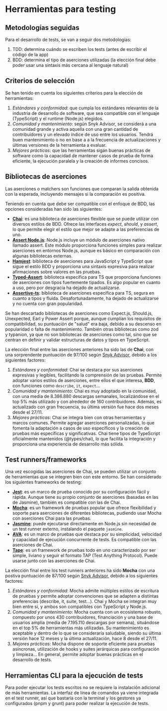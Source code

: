 # Herramientas para testing

## Metodologías seguidas

Para el desarrollo de tests, se van a seguir dos metodologías:

1. TDD: determina cuándo se escriben los tests (antes de escribir el código de la app)
2. BDD: determina el tipo de aserciones utilizadas (la elección final debe poder usar una
sintaxis más cercana al lenguaje natural)

## Criterios de selección

Se han tenido en cuenta los siguientes criterios para la elección de herramientas:

1. *Estándares y conformidad*: que cumpla los estándares relevantes de la industria
de desarrollo de software, que sea compatible con el lenguaje (TypeScript) y el runtime
(Node.js) elegidos.
2. *Comunidad y mantenimiento*: según Snyk Advisor, se considerá a una comunidad grande y
activa aquella con una gran cantidad de contribuidores y un elevado índice de uso entre los
usuarios. Tendrá buen mantenimiento o no en base a a la frecuencia de actualizaciones y
últimas versiones de la herramienta a evaluar.
3. *Mejores prácticas*: que las herramientas sigan buenas prácticas de software
como la capacidad de mantener casos de prueba de forma eficiente, la ejecución
paralela y la creación de informes concisos.

## Bibliotecas de aserciones

Las aserciones o matchers son funciones que comparan la salida obtenida con
la esperada, incluyendo mensajes si la comparación es positiva.

Teniendo en cuenta que debe ser compatible con el enfoque de BDD, las opciones consideradas
han sido las siguientes:
* [**Chai**](https://github.com/chaijs/chai): es una biblioteca de aserciones flexible que se puede utilizar con diversos estilos
de BDD. Ofrece las interfaces *expect*, *should*, y *assert*, lo que permite elegir el estilo
que mejor se adapte a las preferencias de uno.
* [**Assert Node.js**](https://github.com/browserify/commonjs-assert): Node.js incluye un módulo de aserciones nativo llamado assert. Este módulo
proporciona funciones simples para realizar aserciones en entornos Node.js, aunque es básico en
comparación con algunas bibliotecas externas.
* [**Hamjest**](https://github.com/rluba/hamjest): biblioteca de aserciones para JavaScript y TypeScript
que sigue el estilo BDD y proporciona una sintaxis expresiva para realizar afirmaciones sobre valores en
las pruebas.
* [**Typed-Assert**](https://github.com/elierotenberg/typed-assert): biblioteca específica para TS que
proporciona funciones de aserciones con tipos fuertemente tipados. Es algo popular en cuanto a uso, pero
por desgracia ha dejado de actualizarse.
* [**Assertive-ts**](https://github.com/stackbuilders/assertive-ts): biblioteca de aserciones específica
para TS, segura en cuanto a tipos y fluida. Desafortunadamente, ha dejado de actualizarse y no cuenta con
gran popularidad.

Se han descartado bibliotecas de aserciones como Expect.js, Should.js, Unexpected, Earl y Power Assert
porque, aunque cumplían los requisitos de compatibilidad, su puntuación de "salud" era baja, debido a su
descenso en popularidad o falta de mantenimiento. También otras bibliotecas como zod y typanion, ya que
no son bibliotecas de aserciones como tal, sino que se centran en definir y validar estructuras de datos
y tipos en TypeScript.

La elección final entre las aserciones anteriores ha sido las de **Chai**, con una sorprendente
puntuación de 97/100 según [Snyk Advisor](https://snyk.io/advisor/npm-package/chai), debido a los siguientes
factores:
1. *Estándares y conformidad*: Chai se destaca por sus aserciones expresivas y legibles, facilitando la
comprensión de las pruebas. Permite adoptar varios estilos de aserciones, entre ellos el que interesa,
**BDD**, con funciones como `describe`, `it`, `expect`...
2. *Comunidad y mantenimiento*: Chai es muy adoptado en la comunidad, con una media de 8.386.880 descargas
semanales, localizándose en el top 5% más utilizado y con alrededor de 160 contribuidores. Además, es
actualizado con gran frecuencia, su última versión fue hace dos meses desde el 27/11.
3. *Mejores prácticas*: Chai se integra bien con otras herramientas y marcos comunes. Permite agregar
aserciones personalizadas, lo que fomenta la adaptación a casos de uso específicos y la creación de
pruebas más específicas y significativas. Chai tiene tipos de TypeScript oficialmente mantenidos
(@types/chai), lo que facilita la integración y proporciona una experiencia de desarrollo más sólida.

## Test runners/frameworks

Una vez escogidas las aserciones de Chai, se pueden utilizar un conjunto de herramientas que se
integren bien con este entorno. Se han considerado los siguientes frameworks de testing:

* [**Jest**](https://github.com/jestjs/jest): es un marco de prueba conocido por su configuración fácil y rápida. Aunque tiene su propio
conjunto de aserciones (basadas en las de Jasmine), también es compatible con las de Chai.
* [**Mocha**](https://github.com/mochajs/mocha): es un framework de pruebas popular que ofrece flexibilidad y soporte para aserciones de
diferentes bibliotecas, pudiendo usar Mocha con aserciones Chai para las pruebas.
* [**Jasmine**](https://github.com/jasmine/jasmine-npm): puede ejecutarse directamente en Node.js sin necesidad de un test runner externo,
instalando el paquete `jasmine`.
* [**AVA**](https://github.com/avajs/ava): es un marco de pruebas que destaca por su simplicidad, velocidad y capacidad de ejecución
concurrente de tests. Es compatible con las aserciones de Chai.
* [**Tape**](https://github.com/ljharb/tape): es un framework de pruebas todo en uno caracterizado por ser simple, liviano y seguir
el formato TAP (Test Anything Protocol). Puede usarse junto con las aserciones de Chai.

La elección final entre los test runners anteriores ha sido **Mocha** con una postiva
puntuación de 87/100 según [Snyk Advisor](https://snyk.io/advisor/npm-package/mocha), debido a los siguientes
factores:
1. *Estándares y conformidad*: Mocha admite múltiples estilos de escritura de pruebas y permite
adoptar convenciones que se adapten a distintas preferencias (describe, it, suite, test...). Chai
y Mocha se integran muy bien entre sí, y ambos son compatibles con TypeScript y Node.js.
2. *Comunidad y mantenimiento*: Mocha cuenta con un ecosistema robusto, compuesto por unos 430 contribuidores,
financiación y una base de usuarios amplia (media de 7.195.110 descargas por semana), situándose en el top 5%
de herramientas más utilizadas. Su mantenimiento es aceptable y dentro de lo que se consideraría saludable,
siendo su última versión hace 12 meses y la última actualización, hace 8 desde el 27/11.
3. *Mejores prácticas*: Mocha dispone de soporte eficiente para pruebas asíncronas, utilización de hooks
y suites jerárquicas para configuración y limpieza... En general, permite adoptar buenas prácticas en el
desarrollo de tests.

## Herramientas CLI para la ejecución de tests

Para poder ejecutar los tests escritos no se requiere la instalación adicional de más herramientas.
La interfaz de línea de comandos ya viene integrada en el test runner, así que bastaría con la
terminal y los gestores ya configurados (pnpm y grunt) para poder realizar la ejecución de tests.

